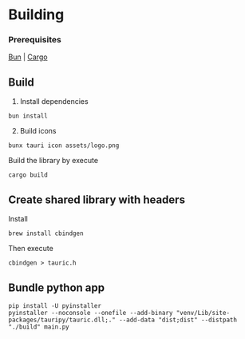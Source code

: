 # Building

### Prerequisites

[Bun](https://bun.sh/) | [Cargo](https://www.rust-lang.org/tools/install)

## Build

1. Install dependencies

```console
bun install
```

2. Build icons

```console
bunx tauri icon assets/logo.png
```

Build the library by execute

```console
cargo build
```

## Create shared library with headers

Install
```console
brew install cbindgen
```

Then execute
```console
cbindgen > tauric.h
```

## Bundle python app

```console
pip install -U pyinstaller
pyinstaller --noconsole --onefile --add-binary "venv/Lib/site-packages/tauripy/tauric.dll;." --add-data "dist;dist" --distpath "./build" main.py
```